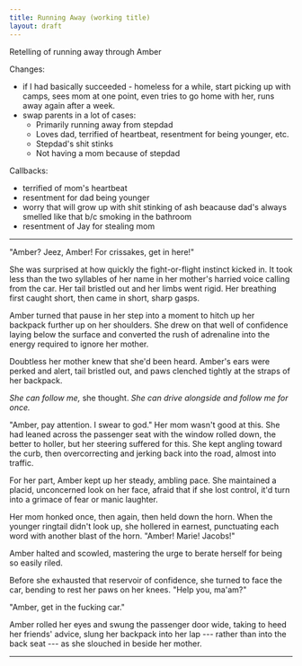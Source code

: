 ```yaml
---
title: Running Away (working title)
layout: draft
---
```


Retelling of running away through Amber

Changes:
* if I had basically succeeded - homeless for a while, start picking up with camps, sees mom at one point, even tries to go home with her, runs away again after a week.
* swap parents in a lot of cases:
    * Primarily running away from stepdad
    * Loves dad, terrified of heartbeat, resentment for being younger, etc.
    * Stepdad's shit stinks
    * Not having a mom because of stepdad

Callbacks:
* terrified of mom's heartbeat
* resentment for dad being younger
* worry that will grow up with shit stinking of ash beacause dad's always smelled like that b/c smoking in the bathroom
* resentment of Jay for stealing mom

----------

"Amber? Jeez, Amber! For crissakes, get in here!"

She was surprised at how quickly the fight-or-flight instinct kicked in. It took less than the two syllables of her name in her mother's harried voice calling from the car. Her tail bristled out and her limbs went rigid. Her breathing first caught short, then came in short, sharp gasps.

Amber turned that pause in her step into a moment to hitch up her backpack further up on her shoulders. She drew on that well of confidence laying below the surface and converted the rush of adrenaline into the energy required to ignore her mother.

Doubtless her mother knew that she'd been heard. Amber's ears were perked and alert, tail bristled out, and paws clenched tightly at the straps of her backpack.

*She can follow me,* she thought. *She can drive alongside and follow me for once.*

"Amber, pay attention. I swear to god." Her mom wasn't good at this. She had leaned across the passenger seat with the window rolled down, the better to holler, but her steering suffered for this. She kept angling toward the curb, then overcorrecting and jerking back into the road, almost into traffic.

For her part, Amber kept up her steady, ambling pace. She maintained a placid, unconcerned look on her face, afraid that if she lost control, it'd turn into a grimace of fear or manic laughter.

Her mom honked once, then again, then held down the horn. When the younger ringtail didn't look up, she hollered in earnest, punctuating each word with another blast of the horn. "Amber! Marie! Jacobs!"

Amber halted and scowled, mastering the urge to berate herself for being so easily riled.

Before she exhausted that reservoir of confidence, she turned to face the car, bending to rest her paws on her knees. "Help you, ma'am?"

"Amber, get in the fucking car."

Amber rolled her eyes and swung the passenger door wide, taking to heed her friends' advice, slung her backpack into her lap --- rather than into the back seat --- as she slouched in beside her mother.

-----------
